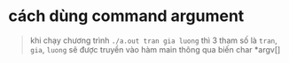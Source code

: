 # cách dùng command argument
> khi chạy chương trình `./a.out tran gia luong` thì 3 tham số là `tran`, `gia`, `luong` sẽ được truyền vào hàm main thông qua biến char *argv[]
